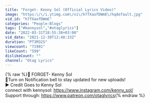 ```yaml
---
title: "Forget- Kenny Sol (Official Lyrics Video)"
image: "https:\/\/i.ytimg.com\/vi\/h7fXaofDWmE\/hqdefault.jpg"
vid_id: "h7fXaofDWmE"
categories: "People-Blogs"
tags: ["#kennysol","#otaglyrics"]
date: "2022-03-31T18:55:38+03:00"
vid_date: "2021-12-30T12:48:33Z"
duration: "PT3M32S"
viewcount: "71901"
likeCount: "599"
dislikeCount: ""
channel: "Otag Lyrics"
---
```

{% raw %}🎵 FORGET- Kenny Sol<br />🔔Turn on Notification bell to stay updated for new uploads!<br />▶ Credit Goes to Kenny Sol<br />connect with kennysol:  <a rel="nofollow" target="blank" href="https://www.instagram.com/kenny_sol/">https://www.instagram.com/kenny_sol/</a><br />Support through: <a rel="nofollow" target="blank" href="https://www.patreon.com/otaglyrics">https://www.patreon.com/otaglyrics</a>{% endraw %}
